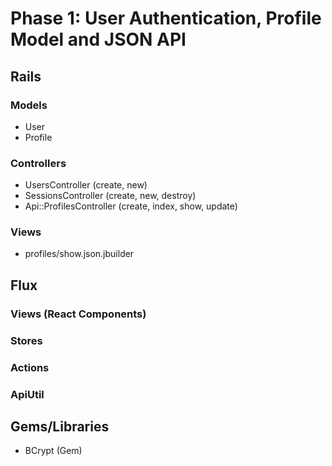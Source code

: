# Phase 1: User Authentication, Profile Model and JSON API

## Rails
### Models
* User
* Profile

### Controllers
* UsersController (create, new)
* SessionsController (create, new, destroy)
* Api::ProfilesController (create, index, show, update)

### Views
* profiles/show.json.jbuilder


## Flux
### Views (React Components)

### Stores

### Actions

### ApiUtil

## Gems/Libraries
* BCrypt (Gem)
